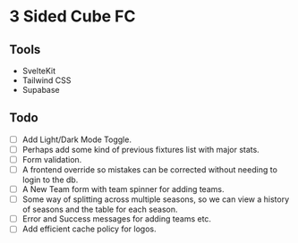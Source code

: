 # 3 Sided Cube FC

## Tools

- SvelteKit
- Tailwind CSS
- Supabase

## Todo

- [ ] Add Light/Dark Mode Toggle.
- [ ] Perhaps add some kind of previous fixtures list with major stats.
- [ ] Form validation.
- [ ] A frontend override so mistakes can be corrected without needing to login to the db.
- [ ] A New Team form with team spinner for adding teams.
- [ ] Some way of splitting across multiple seasons, so we can view a history of seasons and the table for each season.
- [ ] Error and Success messages for adding teams etc.
- [ ] Add efficient cache policy for logos.

